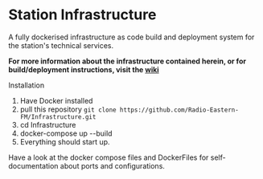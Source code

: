 # Station Infrastructure

A fully dockerised infrastructure as code build and deployment system for the station's technical services.

**For more information about the infrastructure contained herein, or for build/deployment instructions, visit the [wiki](https://github.com/Radio-Eastern-FM/Infrastructure/wiki)**


Installation

1. Have Docker installed
2. pull this repository `git clone https://github.com/Radio-Eastern-FM/Infrastructure.git`
3. cd Infrastructure
4. docker-compose up --build
5. Everything should start up.

Have a look at the docker compose files and DockerFiles for self-documentation about ports and configurations.
